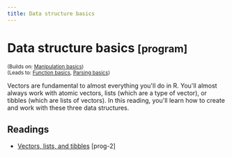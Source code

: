 ```yaml
---
title: Data structure basics
---
```


<!-- Generated automatically from data-structure-basics.yml. Do not edit by hand -->

# Data structure basics <small class='program'>[program]</small>
<small>(Builds on: [Manipulation basics](manip-basics.md))</small>  
<small>(Leads to: [Function basics](function-basics.md), [Parsing basics](parse-basics.md))</small>

Vectors are fundamental to almost everything you'll do in R. You'll almost 
always work with atomic vectors, lists (which are a type of vector), or 
tibbles (which are lists of vectors). In this reading, you'll learn how to 
create and work with these three data structures. 

## Readings

  * [Vectors, lists, and tibbles](https://dcl-prog.stanford.edu/data-structure-basics.html) [prog-2]


